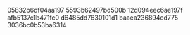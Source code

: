 05832b6df04aa197
5593b62497bd500b
12d094eec6ae197f
afb5137c1b471fc0
d6485dd7630101d1
baaea236894ed775
3036bc0b53ba6314
